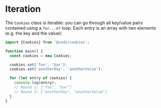 # Iteration
The `Cookies` class is iterable: you can go through all key/value pairs contained using a `for...of` loop. Each entry is an array with two elements (e.g. the key and the value):

```javascript
import {Cookies} from '@cedx/cookies';

function main() {
  const cookies = new Cookies;

  cookies.set('foo', 'bar');
  cookies.set('anotherKey', 'anotherValue');

  for (let entry of cookies) {
    console.log(entry);
    // Round 1: ["foo", "bar"]
    // Round 2: ["anotherKey", "anotherValue"]
  }
}
```

